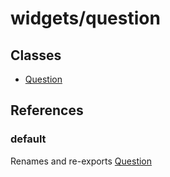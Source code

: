 # widgets/question

## Classes

- [Question](widgets.question.Class.Question.md)

## References

### default

Renames and re-exports [Question](widgets.question.Class.Question.md)
